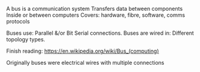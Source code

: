 A bus is a communication system
Transfers data between components
Inside or between computers
Covers: hardware, fibre, software, comms protocols

Buses use: Parallel &/or Bit Serial connections.
Buses are wired in: Different topology types.

Finish reading: https://en.wikipedia.org/wiki/Bus_(computing)


Originally buses were electrical wires with multiple connections
